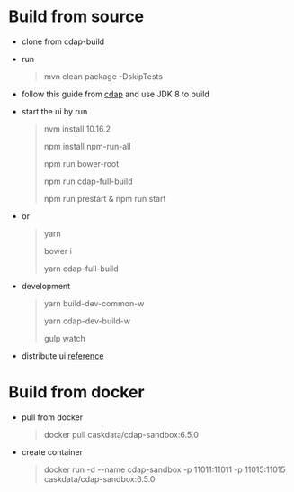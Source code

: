 # Build from source
- clone from cdap-build

- run 
  >  mvn clean package -DskipTests

- follow this guide from [cdap](https://cdap.atlassian.net/wiki/spaces/DOCS/pages/480346208/Development+Environment+Setup)  and use JDK 8 to build
- start the ui by run 
  > nvm install 10.16.2
  > 
  > npm install npm-run-all
  > 
  > npm run bower-root
  > 
  > npm run cdap-full-build
  > 
  > npm run prestart & npm run start
  > 
- or 
  > yarn
  > 
  > bower i
  > 
  > yarn cdap-full-build
  > 

- development
  > yarn build-dev-common-w
  > 
  > yarn cdap-dev-build-w
  > 
  > gulp watch
  > 
- distribute ui 
  [reference](https://groups.google.com/g/cdap-user/c/mkmmvlB0SsU/m/0DDuLrFRBAAJ )
# Build from docker
- pull from docker 
  > docker pull caskdata/cdap-sandbox:6.5.0
  
- create container
  > docker run -d --name cdap-sandbox -p 11011:11011 -p 11015:11015 caskdata/cdap-sandbox:6.5.0